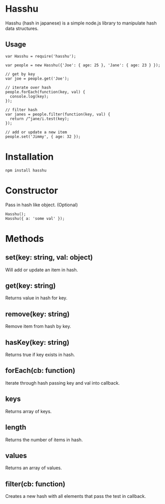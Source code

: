 Hasshu
=======

Hasshu (hash in japanese) is a simple node.js library to manipulate hash data structures.


Usage
-----
    var Hasshu = require('hasshu');

    var people = new Hasshu({'Joe': { age: 25 }, 'Jane': { age: 23 } });
    
    // get by key
    var joe = people.get('Joe');
    
    // iterate over hash
    people.forEach(function(key, val) {
      console.log(key);
    });
    
    // filter hash
    var janes = people.filter(function(key, val) {
      return /^jane/i.test(key);
    });
    
    // add or update a new item
    people.set('Jimmy', { age: 32 });




Installation
============

    npm install hasshu




Constructor
===========

Pass in hash like object. (Optional)

    Hasshu();
    Hasshu({ a: 'some val' });




Methods
=======

set(key: string, val: object)
-----------------------------
Will add or update an item in hash.

get(key: string)
----------------
Returns value in hash for key.

remove(key: string)
-------------------
Remove item from hash by key.

hasKey(key: string)
-------------------
Returns true if key exists in hash.

forEach(cb: function)
----------------------
Iterate through hash passing key and val into callback.

keys
-----
Returns array of keys.

length
-------
Returns the number of items in hash.

values
-------
Returns an array of values.

filter(cb: function)
------
Creates a new hash with all elements that pass the test in callback.

